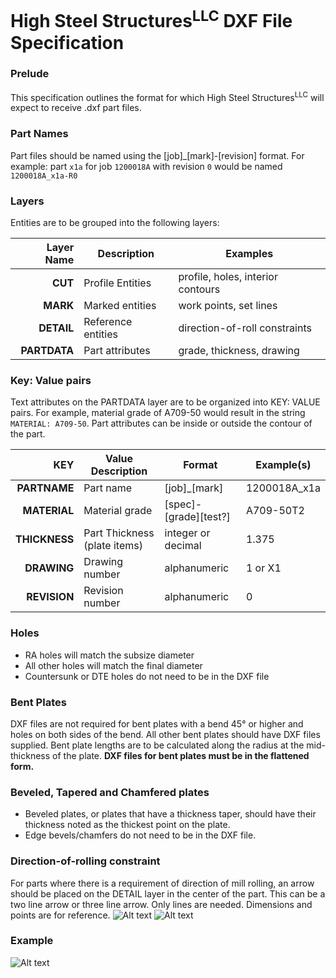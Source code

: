 # High Steel Structures<sup>LLC</sup> DXF File Specification
<!-- uncomment line below if not using markdown-pdf vscode extension (and fix the date!) -->
<!-- ##### Version: 2.1 (1/11/2022) -->

### Prelude

This specification outlines the format for which High Steel Structures<sup>LLC</sup> will expect to receive .dxf part files.

### Part Names

Part files should be named using the [job]_[mark]-[revision] format. For example: part `x1a` for job `1200018A` with revision `0` would be named `1200018A_x1a-R0`

### Layers

Entities are to be grouped into the following layers:

| Layer Name | Description | Examples |
| ---: | --- | --- |
| **CUT** | Profile Entities | profile, holes, interior contours |
| **MARK** | Marked entities | work points, set lines |
| **DETAIL** | Reference entities | direction-of-roll constraints |
| **PARTDATA** | Part attributes | grade, thickness, drawing |

### Key: Value pairs
Text attributes on the PARTDATA layer are to be organized into KEY: VALUE pairs. For example, material grade of A709-50 would result in the string `MATERIAL: A709-50`. Part attributes can be inside or outside the contour of the part.

| KEY | Value Description | Format | Example(s) |
| ---: | --- | --- | --- |
| **PARTNAME** | Part name | [job]\_[mark] | 1200018A_x1a |
| **MATERIAL** | Material grade | [spec]-[grade][test?] | A709-50T2 |
| **THICKNESS** | Part Thickness (plate items) | integer or decimal | 1.375 |
| **DRAWING** | Drawing number | alphanumeric | 1 or X1 |
| **REVISION** | Revision number | alphanumeric | 0 |

<div style="page-break-after: always;"></div>

### Holes

- RA holes will match the subsize diameter
- All other holes will match the final diameter
- Countersunk or DTE holes do not need to be in the DXF file

### Bent Plates

DXF files are not required for bent plates with a bend 45° or higher and holes on both sides of the bend.
All other bent plates should have DXF files supplied. Bent plate lengths are to be calculated along the radius at the mid-thickness of the plate. **DXF files for bent plates must be in the flattened form.**

### Beveled, Tapered and Chamfered plates

- Beveled plates, or plates that have a thickness taper, should have their thickness noted as the thickest point on the plate.
- Edge bevels/chamfers do not need to be in the DXF file.

<div style="page-break-after: always;"></div>

### Direction-of-rolling constraint

For parts where there is a requirement of direction of mill rolling, an arrow should be placed on the DETAIL layer in the center of the part.
This can be a two line arrow or three line arrow. Only lines are needed. Dimensions and points are for reference.
![Alt text][arrow2] ![Alt text][arrow3]

<div style="page-break-after: always;"></div>

### Example

![Alt text][example]

[comment]: <> (links)
[arrow2]: http://localhost:3000/dxf_arrow2_small.png "two-line arrow"
[arrow3]: http://localhost:3000/dxf_arrow3_small.png "three-line arrow"
[example]: http://localhost:3000/dxf_example.png "example"